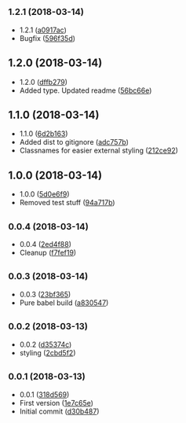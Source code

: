 <a name="1.2.1"></a>
## <small>1.2.1 (2018-03-14)</small>

* 1.2.1 ([a0917ac](https://github.com/snowballdigital/react-growl/commit/a0917ac))
* Bugfix ([596f35d](https://github.com/snowballdigital/react-growl/commit/596f35d))



<a name="1.2.0"></a>
## 1.2.0 (2018-03-14)

* 1.2.0 ([dffb279](https://github.com/snowballdigital/react-growl/commit/dffb279))
* Added type. Updated readme ([56bc66e](https://github.com/snowballdigital/react-growl/commit/56bc66e))



<a name="1.1.0"></a>
## 1.1.0 (2018-03-14)

* 1.1.0 ([6d2b163](https://github.com/snowballdigital/react-growl/commit/6d2b163))
* Added dist to gitignore ([adc757b](https://github.com/snowballdigital/react-growl/commit/adc757b))
* Classnames for easier external styling ([212ce92](https://github.com/snowballdigital/react-growl/commit/212ce92))



<a name="1.0.0"></a>
## 1.0.0 (2018-03-14)

* 1.0.0 ([5d0e6f9](https://github.com/snowballdigital/react-growl/commit/5d0e6f9))
* Removed test stuff ([94a717b](https://github.com/snowballdigital/react-growl/commit/94a717b))



<a name="0.0.4"></a>
## <small>0.0.4 (2018-03-14)</small>

* 0.0.4 ([2ed4f88](https://github.com/snowballdigital/react-growl/commit/2ed4f88))
* Cleanup ([f7fef19](https://github.com/snowballdigital/react-growl/commit/f7fef19))



<a name="0.0.3"></a>
## <small>0.0.3 (2018-03-14)</small>

* 0.0.3 ([23bf365](https://github.com/snowballdigital/react-growl/commit/23bf365))
* Pure babel build ([a830547](https://github.com/snowballdigital/react-growl/commit/a830547))



<a name="0.0.2"></a>
## <small>0.0.2 (2018-03-13)</small>

* 0.0.2 ([d35374c](https://github.com/snowballdigital/react-growl/commit/d35374c))
* styling ([2cbd5f2](https://github.com/snowballdigital/react-growl/commit/2cbd5f2))



<a name="0.0.1"></a>
## <small>0.0.1 (2018-03-13)</small>

* 0.0.1 ([318d569](https://github.com/snowballdigital/react-growl/commit/318d569))
* First version ([1e7c65e](https://github.com/snowballdigital/react-growl/commit/1e7c65e))
* Initial commit ([d30b487](https://github.com/snowballdigital/react-growl/commit/d30b487))



